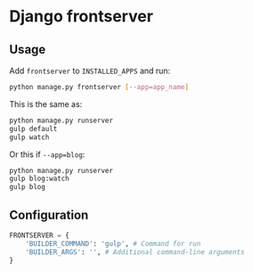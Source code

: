 # Django frontserver

## Usage

Add `frontserver` to `INSTALLED_APPS` and run:

```sh
python manage.py frontserver [--app=app_name]
```

This is the same as:

```sh
python manage.py runserver
gulp default
gulp watch
```

Or this if `--app=blog`:

```sh
python manage.py runserver
gulp blog:watch
gulp blog
```

## Configuration

```py
FRONTSERVER = {
    'BUILDER_COMMAND': 'gulp', # Command for run
    'BUILDER_ARGS': '', # Additional command-line arguments
}
```
